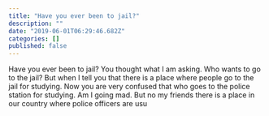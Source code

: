 ```yaml
---
title: "Have you ever been to jail?"
description: ""
date: "2019-06-01T06:29:46.682Z"
categories: []
published: false
---
```


  

Have you ever been to jail? You thought what I am asking. Who wants to go to the jail? But when I tell you that there is a place where people go to the jail for studying. Now you are very confused that who goes to the police station for studying. Am I going mad. But no my friends there is a place in our country where police officers are usu